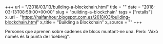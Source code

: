 +++
url = "/2018/03/13/building-a-blockchain.html"
title = ""
date = "2018-03-13T08:58:00+00:00"
slug = "building-a-blockchain"
tags = ["retalls"]
x_url = "https://halfanhour.blogspot.com.es/2018/03/building-blockchain.html"
x_title = "Building a Blockchain"
x_source = ""
+++


Persones que aprenen sobre cadenes de blocs muntant-ne una. Però: "Això només és la punta de l'iceberg".

